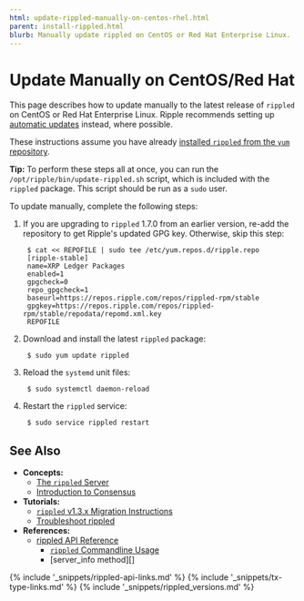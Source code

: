```yaml
---
html: update-rippled-manually-on-centos-rhel.html
parent: install-rippled.html
blurb: Manually update rippled on CentOS or Red Hat Enterprise Linux.
---
```

# Update Manually on CentOS/Red Hat

This page describes how to update manually to the latest release of `rippled` on CentOS or Red Hat Enterprise Linux. Ripple recommends setting up [automatic updates](update-rippled-automatically-on-linux.html) instead, where possible.

These instructions assume you have already [installed `rippled` from the `yum` repository](install-rippled-on-centos-rhel-with-yum.html).

**Tip:** To perform these steps all at once, you can run the `/opt/ripple/bin/update-rippled.sh` script, which is included with the `rippled` package. This script should be run as a `sudo` user.

To update manually, complete the following steps:

1. If you are upgrading to `rippled` 1.7.0 from an earlier version, re-add the repository to get Ripple's updated GPG key. Otherwise, skip this step: <!-- SPELLING_IGNORE: gpg -->

        $ cat << REPOFILE | sudo tee /etc/yum.repos.d/ripple.repo
        [ripple-stable]
        name=XRP Ledger Packages
        enabled=1
        gpgcheck=0
        repo_gpgcheck=1
        baseurl=https://repos.ripple.com/repos/rippled-rpm/stable
        gpgkey=https://repos.ripple.com/repos/rippled-rpm/stable/repodata/repomd.xml.key
        REPOFILE

1. Download and install the latest `rippled` package:

        $ sudo yum update rippled

2. Reload the `systemd` unit files:

        $ sudo systemctl daemon-reload

3. Restart the `rippled` service:

        $ sudo service rippled restart


## See Also

- **Concepts:**
    - [The `rippled` Server](the-rippled-server.html)
    - [Introduction to Consensus](intro-to-consensus.html)
- **Tutorials:**
    - [`rippled` v1.3.x Migration Instructions](rippled-1-3-migration-instructions.html) <!-- Note: remove when versions older than v1.3 are basically extinct -->
    - [Troubleshoot rippled](troubleshoot-the-rippled-server.html)
- **References:**
    - [rippled API Reference](rippled-api.html)
        - [`rippled` Commandline Usage](commandline-usage.html)
        - [server_info method][]


<!--{# common link defs #}-->
{% include '_snippets/rippled-api-links.md' %}
{% include '_snippets/tx-type-links.md' %}
{% include '_snippets/rippled_versions.md' %}
